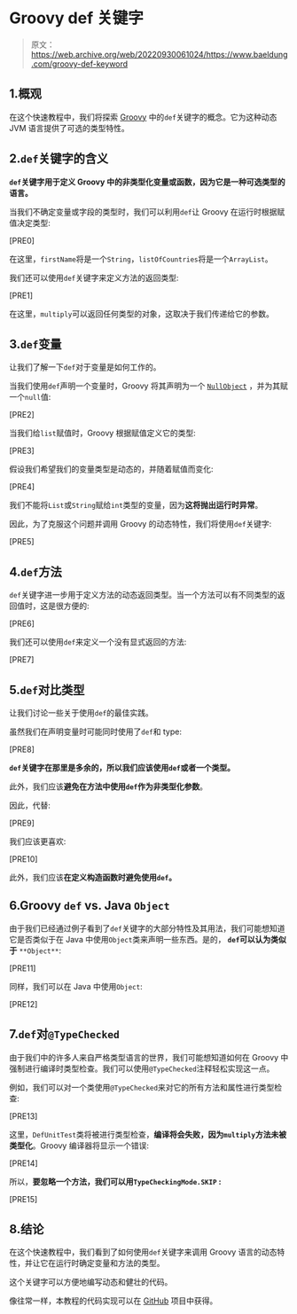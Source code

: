 # Groovy def 关键字

> 原文：<https://web.archive.org/web/20220930061024/https://www.baeldung.com/groovy-def-keyword>

## 1.概观

在这个快速教程中，我们将探索 [Groovy](/web/20220701012345/https://www.baeldung.com/groovy-language) 中的`def`关键字的概念。它为这种动态 JVM 语言提供了可选的类型特性。

## 2.`def`关键字的含义

**`def`关键字用于定义 Groovy 中的非类型化变量或函数，因为它是一种可选类型的语言。**

当我们不确定变量或字段的类型时，我们可以利用`def`让 Groovy 在运行时根据赋值决定类型:

[PRE0]

在这里，`firstName`将是一个`String`，`listOfCountries`将是一个`ArrayList`。

我们还可以使用`def`关键字来定义方法的返回类型:

[PRE1]

在这里，`multiply`可以返回任何类型的对象，这取决于我们传递给它的参数。

## 3.`def`变量

让我们了解一下`def`对于变量是如何工作的。

当我们使用`def`声明一个变量时，Groovy 将其声明为一个 [`NullObject`](https://web.archive.org/web/20220701012345/http://docs.groovy-lang.org/docs/groovy-2.3.2/html/api/org/codehaus/groovy/runtime/NullObject.html) ，并为其赋一个`null`值:

[PRE2]

当我们给`list`赋值时，Groovy 根据赋值定义它的类型:

[PRE3]

假设我们希望我们的变量类型是动态的，并随着赋值而变化:

[PRE4]

我们不能将`List`或`String`赋给`int`类型的变量，因为**这将抛出运行时异常**。

因此，为了克服这个问题并调用 Groovy 的动态特性，我们将使用`def`关键字:

[PRE5]

## 4.`def`方法

`def`关键字进一步用于定义方法的动态返回类型。当一个方法可以有不同类型的返回值时，这是很方便的:

[PRE6]

我们还可以使用`def`来定义一个没有显式返回的方法:

[PRE7]

## 5.`def`对比类型

让我们讨论一些关于使用`def`的最佳实践。

虽然我们在声明变量时可能同时使用了`def`和 type:

[PRE8]

**`def`关键字在那里是多余的，所以我们应该使用`def`或者一个类型。**

此外，我们应该**避免在方法中使用`def`作为非类型化参数**。

因此，代替:

[PRE9]

我们应该更喜欢:

[PRE10]

此外，我们应该**在定义构造函数时避免使用`def`。**

## 6.Groovy `def` vs. Java `Object`

由于我们已经通过例子看到了`def`关键字的大部分特性及其用法，我们可能想知道它是否类似于在 Java 中使用`Object`类来声明一些东西。是的， **`def`可以认为类似于** `**Object**`:

[PRE11]

同样，我们可以在 Java 中使用`Object`:

[PRE12]

## 7.`def`对`@TypeChecked`

由于我们中的许多人来自严格类型语言的世界，我们可能想知道如何在 Groovy 中强制进行编译时类型检查。我们可以使用`@TypeChecked`注释轻松实现这一点。

例如，我们可以对一个类使用`@TypeChecked`来对它的所有方法和属性进行类型检查:

[PRE13]

这里，`DefUnitTest`类将被进行类型检查，**编译将会失败，因为`multiply`方法未被类型化**。Groovy 编译器将显示一个错误:

[PRE14]

所以，**要忽略一个方法，我们可以用`TypeCheckingMode.SKIP` :**

[PRE15]

## 8.结论

在这个快速教程中，我们看到了如何使用`def`关键字来调用 Groovy 语言的动态特性，并让它在运行时确定变量和方法的类型。

这个关键字可以方便地编写动态和健壮的代码。

像往常一样，本教程的代码实现可以在 [GitHub](https://web.archive.org/web/20220701012345/https://github.com/eugenp/tutorials/tree/master/core-groovy-modules/core-groovy-2) 项目中获得。